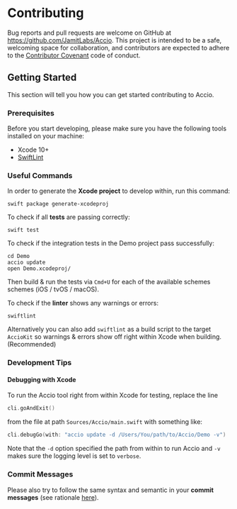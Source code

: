 # Contributing

Bug reports and pull requests are welcome on GitHub at https://github.com/JamitLabs/Accio. This project is intended to be a safe, welcoming space for collaboration, and contributors are expected to adhere to the [Contributor Covenant](http://contributor-covenant.org) code of conduct.

## Getting Started

This section will tell you how you can get started contributing to Accio.

### Prerequisites

Before you start developing, please make sure you have the following tools installed on your machine:

- Xcode 10+
- [SwiftLint](https://github.com/realm/SwiftLint)

### Useful Commands

In order to generate the **Xcode project** to develop within, run this command:

```
swift package generate-xcodeproj
```

To check if all **tests** are passing correctly:

```
swift test
```

To check if the integration tests in the Demo project pass successfully:

```
cd Demo
accio update
open Demo.xcodeproj/
```

Then build & run the tests via `Cmd+U` for each of the available schemes schemes (iOS / tvOS / macOS).

To check if the **linter** shows any warnings or errors:

```
swiftlint
```

Alternatively you can also add `swiftlint` as a build script to the target `AccioKit` so warnings & errors show off right within Xcode when building. (Recommended)

### Development Tips

#### Debugging with Xcode
To run the Accio tool right from within Xcode for testing, replace the line

```swift
cli.goAndExit()
```

from the file at path `Sources/Accio/main.swift` with something like:

```swift
cli.debugGo(with: "accio update -d /Users/You/path/to/Accio/Demo -v")
```

Note that the `-d` option specified the path from within to run Accio and `-v` makes sure the logging level is set to `verbose`.

### Commit Messages

Please also try to follow the same syntax and semantic in your **commit messages** (see rationale [here](http://chris.beams.io/posts/git-commit/)).
